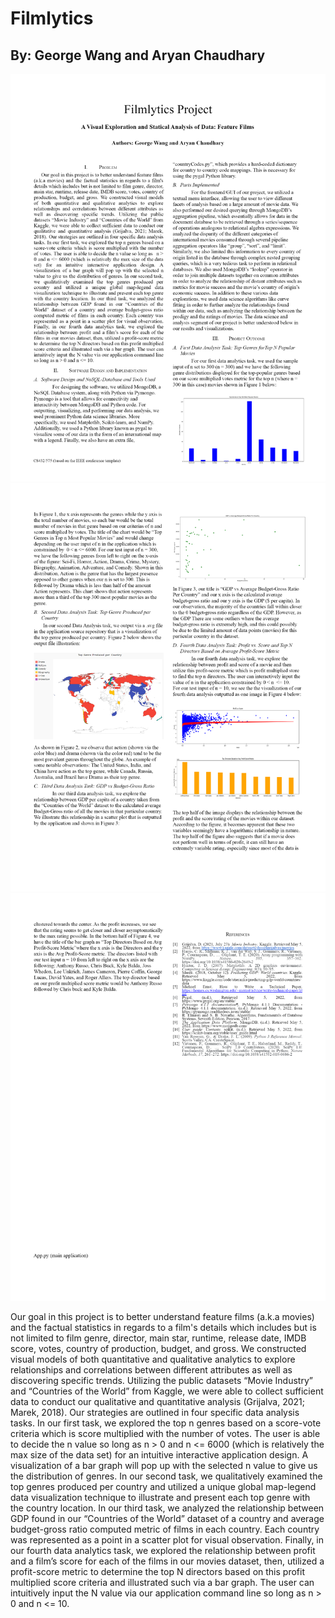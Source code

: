 # Filmlytics

## By: George Wang and Aryan Chaudhary

![alt text](https://github.com/wgeorge0130/filmlytics/blob/main/filmlytics%20report%201.png)
![alt text](https://github.com/wgeorge0130/filmlytics/blob/main/filmlytics%20report%202.png)
![alt text](https://github.com/wgeorge0130/filmlytics/blob/main/filmlytics%20report%203.png)

Our goal in this project is to better understand feature films (a.k.a movies) and the factual statistics in regards to a film's details which includes but is not limited to film genre, director, main star, runtime, release date, IMDB score, votes, country of production, budget, and gross. We constructed visual models of both quantitative and qualitative analytics to explore relationships and correlations between different attributes as well as discovering specific trends. Utilizing the public datasets “Movie Industry” and “Countries of the World” from Kaggle, we were able to collect sufficient data to conduct our qualitative and quantitative analysis (Grijalva, 2021; Marek, 2018). Our strategies are outlined in four specific data analysis tasks. In our first task, we explored the top n genres based on a score-vote criteria which is score multiplied with the number of votes. The user is able to decide the n value so long as   n > 0 and n <= 6000 (which is relatively the max size of the data set) for an intuitive interactive application design. A visualization of a bar graph will pop up with the selected n value to give us the distribution of genres. In our second task, we qualitatively examined the top genres produced per country and utilized a unique global map-legend data visualization technique to illustrate and present each top genre with the country location. In our third task, we analyzed the relationship between GDP found in our “Countries of the World” dataset of a country and average budget-gross ratio computed metric of films in each country. Each country was represented as a point in a scatter plot for visual observation. Finally, in our fourth data analytics task, we explored the relationship between profit and a film’s score for each of the films in our movies dataset, then, utilized a profit-score metric to determine the top N directors based on this profit multiplied score criteria and illustrated such via a bar graph. The user can intuitively input the N value via our application command line so long as n > 0 and n <= 10. 
